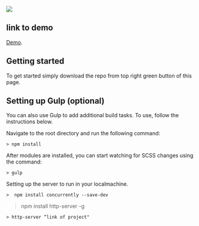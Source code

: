 ![](https://i.imgur.com/mkXHCZ5.jpg)
## link to demo

[Demo](https://anand10parmar.github.io/React_Sticky_Note/).


## Getting started

To get started simply download the repo from top right green button of this page.


## Setting up Gulp (optional)

You can also use Gulp to add additional build tasks. To use, follow the instructions below.

Navigate to the root directory and  run the following command:
```
> npm install
```

After modules are installed, you can start watching for SCSS changes using the command:
```
> gulp

```
Setting up the server to run in your localmachine.
```
>  npm install concurrently --save-dev
```
> npm install http-server -g
```
> http-server “link of project"


